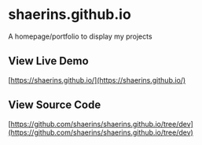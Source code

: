 # shaerins.github.io
A homepage/portfolio to display my projects

## View Live Demo
[https://shaerins.github.io/](https://shaerins.github.io/)

## View Source Code
[https://github.com/shaerins/shaerins.github.io/tree/dev](https://github.com/shaerins/shaerins.github.io/tree/dev)
